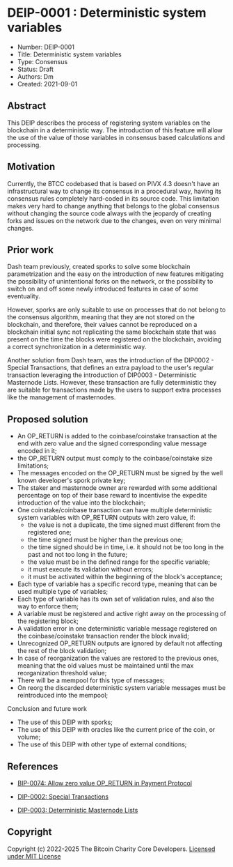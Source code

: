 # DEIP-0001 : Deterministic system variables

* Number:  DEIP-0001
* Title:   Deterministic system variables
* Type:    Consensus
* Status:  Draft
* Authors: Dm <forking-altcoins>
* Created: 2021-09-01

## Abstract

This DEIP describes the process of registering system variables on the blockchain in a deterministic way. The introduction of this feature will allow the use of the value of those variables in consensus based calculations and processing. 

## Motivation

Currently, the BTCC codebased that is based on PIVX 4.3 doesn't have an infrastructural way to change its consensus in a procedural way, having its consensus rules completely hard-coded in its source code.
This limitation makes very hard to change anything that belongs to the global consensus without changing the source code always with the jeopardy of creating forks and issues on the network due to the changes, even on very minimal changes.

## Prior work

Dash team previously, created sporks to solve some blockchain parametrization and the easy on the introduction of new features mitigating the possibility of unintentional forks on the network, or the possibility to switch on and off some newly introduced features in case of some eventuality.

However, sporks are only suitable to use on processes that do not belong to the consensus algorithm, meaning that they are not stored on the blockchain, and therefore, their values cannot be reproduced on a blockchain initial sync not replicating the same blockchain state that was present on the time the blocks were registered on the blockchain, avoiding a correct synchronization in a deterministic way.

Another solution from Dash team, was the introduction of the DIP0002 - Special Transactions, that defines an extra payload to the user's regular transaction leveraging the introduction of DIP0003 - Deterministic Masternode Lists. However, these transaction are fully deterministic they are suitable for transactions made by the users to support extra processes like the management of masternodes.

## Proposed solution

* An OP_RETURN is added to the coinbase/coinstake transaction at the end with zero value and the signed corresponding value message encoded in it;
* the OP_RETURN output must comply to the coinbase/coinstake size limitations;
* The messages encoded on the OP_RETURN must be signed by the well known developer's spork private key; 
* The staker and masternode owner are rewarded with some additional percentage on top of their base reward to incentivise the expedite introduction of the value into the blockchain;
* One coinstake/coinbase transaction can have multiple deterministic system variables with OP_RETURN outputs with zero value, if:
    * the value is not a duplicate, the time signed must different from the registered one;
    * the time signed must be higher than the previous one;
    * the time signed should be in time, i.e. it should not be too long in the past and not too long in the future;
    * the value must be in the defined range for the specific variable;
    * it must execute its validation without errors;
    * it must be activated within the beginning of the block's acceptance; 
* Each type of variable has a specific record type, meaning that can be used multiple type of variables;
* Each type of variable has its own set of validation rules, and also the way to enforce them;
* A variable must be registered and active right away on the processing of the registering block;
* A validation error in one deterministic variable message registered on the coinbase/coinstake transaction render the block invalid;
* Unrecognized OP_RETURN outputs are ignored by default not affecting the rest of the block validation;
* In case of reorganization the values are restored to the previous ones, meaning that the old values must be maintained until the max reorganization threshold value; 
* There will be a mempool for this type of messages;
* On reorg the discarded deterministic system variable messages must be reintroduced into the mempool;

Conclusion and future work

* The use of this DEIP with sporks;
* The use of this DEIP with oracles like the current price of the coin, or volume;
* The use of this DEIP with other type of external conditions;

## References

* [BIP-0074: Allow zero value OP_RETURN in Payment Protocol](https://github.com/bitcoin/bips/blob/master/bip-0074.mediawiki)

* [DIP-0002: Special Transactions](https://github.com/dashpay/dips/blob/master/dip-0002.md)

* [DIP-0003: Deterministic Masternode Lists](https://github.com/dashpay/dips/blob/master/dip-0003.md)

## Copyright

Copyright (c) 2022-2025 The Bitcoin Сharity Core Developers.  [Licensed under MIT License](https://opensource.org/licenses/MIT)